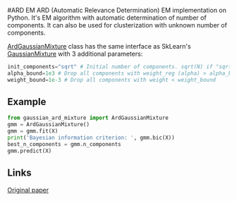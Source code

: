 #ARD EM
ARD (Automatic Relevance Determination) EM implementation on Python.
It's EM algorithm with automatic determination of number of components. It can also be used for clusterization with unknown number of components.

[ArdGaussianMixture](gaussian_ard_mixture.py) class has the same interface as SkLearn's [GaussianMixture](http://scikit-learn.org/stable/modules/generated/sklearn.mixture.GaussianMixture.html#sklearn.mixture.GaussianMixture) with 3 additional parameters:
```python
init_components="sqrt" # Initial number of components. sqrt(N) if "sqrt"
alpha_bound=1e3 # Drop all components with weight_reg (alpha) > alpha_bound
weight_bound=1e-3 # Drop all components with weight < weight_bound
```

## Example
```python
from gaussian_ard_mixture import ArdGaussianMixture
gmm = ArdGaussianMixture()
gmm = gmm.fit(X)
print('Bayesian information criterion: ', gmm.bic(X))
best_n_components = gmm.n_components
gmm.predict(X)
```

## Links
[Original paper](http://www.machinelearning.ru/wiki/images/d/dc/Vetrov-ArdEm-JVMMF-2009.pdf)